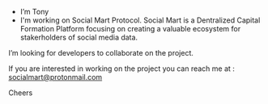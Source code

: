 - I’m Tony
- I'm working on Social Mart Protocol.
  Social Mart is a Dentralized Capital Formation Platform focusing on creating a valuable ecosystem for stakerholders of social media data.

I’m looking for developers to collaborate on the project.

If you are interested in working on the project you can reach me at : socialmart@protonmail.com

Cheers
